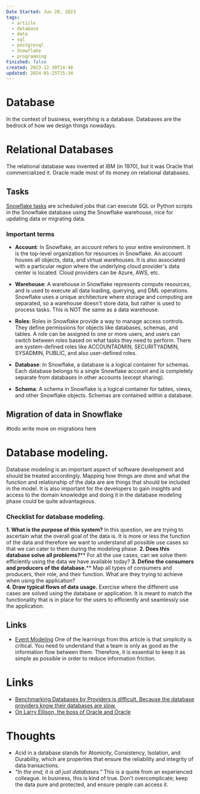 ```yaml
---
Date Started: Jun 20, 2023
tags:
  - article
  - database
  - data
  - sql
  - postgresql
  - Snowflake
  - programming
Finished: false
created: 2023-12-30T14:48
updated: 2024-01-25T15:34
---
```

# Database

In the context of business, everything is a database. Databases are the bedrock of how we design things nowadays. 

# Relational Databases

The relational database was invented at IBM (in 1970), but it was Oracle that commercialized it. Oracle made most of its money on relational databases. 





## Tasks
[Snowflake tasks](https://docs.snowflake.com/en/sql-reference/sql/create-task) are scheduled jobs that can execute SQL or Python scripts in the Snowflake database using the Snowflake warehouse, nice for updating data or migrating data. 



### Important terms 

- **Account**: In Snowflake, an account refers to your entire environment. It is the top-level organization for resources in Snowflake. An account houses all objects, data, and virtual warehouses. It is also associated with a particular region where the underlying cloud provider's data center is located. Cloud providers can be Azure, AWS, etc.
    
- **Warehouse**: A warehouse in Snowflake represents compute resources, and is used to execute all data loading, querying, and DML operations. Snowflake uses a unique architecture where storage and computing are separated, so a warehouse doesn't store data, but rather is used to process tasks. This is NOT the same as a data warehouse. 
    
- **Roles**: Roles in Snowflake provide a way to manage access controls. They define permissions for objects like databases, schemas, and tables. A role can be assigned to one or more users, and users can switch between roles based on what tasks they need to perform. There are system-defined roles like ACCOUNTADMIN, SECURITYADMIN, SYSADMIN, PUBLIC, and also user-defined roles.
    
- **Database**: In Snowflake, a database is a logical container for schemas. Each database belongs to a single Snowflake account and is completely separate from databases in other accounts (except sharing).
    
- **Schema**: A schema in Snowflake is a logical container for tables, views, and other Snowflake objects. Schemas are contained within a database.

## Migration of data in Snowflake 
#todo write more on migrations here 




# Database modeling. 

Database modeling is an important aspect of software development and should be treated accordingly. Mapping how things are done and what the function and relationship of the data are are things that should be included in the model. It is also important for the developers to gain insights and access to the domain knowledge and doing it in the database modeling phase could be quite advantageous. 

### Checklist for database modeling. 
**1. What is the purpose of this system?** 
	In this question, we are trying to ascertain what the overall goal of the data is. It is more or less the function of the data and therefore we want to understand all possible use cases so that we can cater to them during the modeling phase. 
**2. Does this database solve all problems?****
   For all the use cases, can we solve them efficiently using the data we have available today?
**3. Define the consumers and producers of the database.**** 
	Map all types of consumers and producers, their role, and their function. What are they trying to achieve when using the application?  
**4. Draw typical flows of data usage.** 
	Exercise where the different use cases are solved using the database or application. It is meant to match the functionality that is in place for the users to efficiently and seamlessly use the application. 

## Links
- [Event Modeling](https://eventmodeling.org/posts/what-is-event-modeling/)  One of the learnings from this article is that simplicity is critical. You need to understand that a team is only as good as the information flow between them. Therefore, it is essential to keep it as simple as possible in order to reduce information friction. 

# Links
- [Benchmarking Databases by Providers is difficult. Because the database providers know their databases are slow.](https://danluu.com/anon-benchmark/)
- [On Larry Ellison, the boss of Oracle and Oracle](https://news.ycombinator.com/item?id=5170246)
# Thoughts 
- Acid in a database stands for Atomicity, Consistency, Isolation, and Durability, which are properties that ensure the reliability and integrity of data transactions.
- *"In the end, it is all just databases."* This is a quote from an experienced colleague. In business, this is kind of true. Don't overcomplicate; keep the data pure and protected, and ensure people can access it. 



